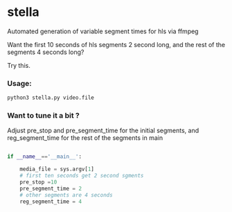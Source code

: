 # stella
Automated generation of variable segment times  for hls via ffmpeg

Want the first 10 seconds of hls segments 2 second long, 
and the rest of the segments 4 seconds long? 

Try this.

### Usage:

```sh
python3 stella.py video.file
```

### Want to tune it a bit ?

Adjust pre_stop and pre_segment_time for the initial segments,
and reg_segment_time for the rest of the segments in main


```python

if __name__=='__main__':

	media_file = sys.argv[1]
	# first ten seconds get 2 second sgments
	pre_stop =10
	pre_segment_time = 2
  	# other segments are 4 seconds
	reg_segment_time = 4
```
